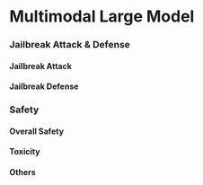 # Multimodal Large Model
### Jailbreak Attack & Defense
#### Jailbreak Attack


#### Jailbreak Defense



### Safety

#### Overall Safety



#### Toxicity





 #### Others
